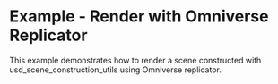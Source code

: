 # Example - Render with Omniverse Replicator

This example demonstrates how to render a scene constructed with usd_scene_construction_utils
using Omniverse replicator.